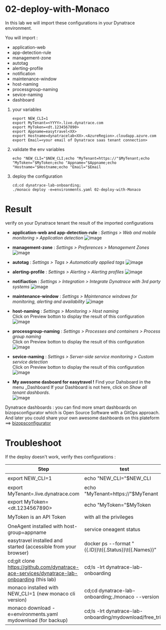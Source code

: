 # 02-deploy-with-Monaco

In this lab we will import these configurations in your Dynatrace environment.  

You will import :  
- application-web 
- app-detection-rule 
- management-zone
- autotag
- alerting-profile 
- notification
- maintenance-window
- host-naming
- processgroup-naming
- sevice-naming
- dashboard

1) your variables  
	   
	   export NEW_CLI=1
	   export MyTenant=<YYYY>.live.dynatrace.com
	   export MyToken=<dt.1234567890>
	   export Appname=easytravel<XX>
	   export Hostname=dynatracelab<XX>.<AzureRegion>.cloudapp.azure.com
	   export Email=<your email of Dynatrace saas tenant connection>

  
2) validate the env variables 

       echo "NEW_CLI="$NEW_CLI;echo "MyTenant=https://"$MyTenant;echo "MyToken="$MyToken;echo "Appname="$Appname;echo "Hostname="$Hostname;echo "Email="$Email 


3) deploy the configuration 

       cd;cd dynatrace-lab-onboarding;
       ./monaco deploy -e=environments.yaml 02-deploy-with-Monaco
       
# Result  
verify on your Dynatrace tenant the result of the imported configurations  
 
- **application-web and app-detection-rule** : _Settings > Web and mobile monitoring > Application detection_ 
![image](https://user-images.githubusercontent.com/40337213/116122980-b6763b00-a6c2-11eb-93f3-dde596728237.png)

- **management-zone** : _Settings > Preferences > Management Zones_ 
![image](https://user-images.githubusercontent.com/40337213/115960930-6c4f5700-a514-11eb-9b6d-952b86a17730.png)

- **autotag** : _Settings > Tags > Automatically applied tags_
![image](https://user-images.githubusercontent.com/40337213/115961025-e2ec5480-a514-11eb-9e7d-667f54ebf7a3.png)

- **alerting-profile** : _Settings > Alerting > Alerting profiles_
![image](https://user-images.githubusercontent.com/40337213/115961162-7c1b6b00-a515-11eb-9df8-69bec4a2c8ad.png)

- **notifiaction** : _Settings > Integration > Integrate Dynatrace with 3rd party systems_
![image](https://user-images.githubusercontent.com/40337213/115961294-1b406280-a516-11eb-83ec-689b7ccd90ee.png)

- **maintenance-window** : _Settings > Maintenance windows for monitoring, alerting and availability_
![image](https://user-images.githubusercontent.com/40337213/115961411-7a9e7280-a516-11eb-99eb-58d258e7a9f6.png)

- **host-naming** : _Settings > Monitoring > Host naming_  
 Click on Preview botton to display the result of this configuration 
![image](https://user-images.githubusercontent.com/40337213/116593772-c0e24000-a921-11eb-849b-849ee7050113.png)

- **processgroup-naming** : _Settings > Processes and containers > Process group naming_  
Click on Preview botton to display the result of this configuration 
![image](https://user-images.githubusercontent.com/40337213/116593829-d0618900-a921-11eb-951d-bbf3de4bcca1.png)

- **sevice-naming** : _Settings > Server-side service monitoring > Custom service detection_  
Click on Preview botton to display the result of this configuration 
![image](https://user-images.githubusercontent.com/40337213/116593961-fab34680-a921-11eb-896b-38852940446e.png)

- **My awesome dasboard for easytravel !** 
 Find your Dahsboard in the menu _Dashboard
 If your Dashboard is not here, click on *Show all tenant dashbords*.  
![image](https://user-images.githubusercontent.com/40337213/116607293-19213e00-a932-11eb-9d12-a26173a4a7e7.png)

Dynatrace dashboards : you can find more smart dashboards on bizopsconfigurator which is Open Source Software with a GitOps approach. 
And later you could share your own awesome dashboards on this plateform ==> [bizopsconfigurator](https://dynatrace.github.io/BizOpsConfigurator/index.html#miscTools)  


# Troubleshoot  
If the deploy doesn't work, verify thes configurations :   

| Step  | test |Status |
| --------------- | --------------- | --------------- | 
| export NEW_CLI=1 | echo "NEW_CLI="$NEW_CLI  | ✔️ |
| export MyTenant=<YYYY>.live.dynatrace.com | echo "MyTenant=https://"$MyTenant  | ✔️ |
| export MyToken=<dt.1234567890>| echo "MyToken="$MyToken | ✔️ |
| MyToken is an API Token| with all the privileges | ✔️ |
| OneAgent installed with host-group=appname | service oneagent status | ✔️ |
| easytravel installed and started (accessible from your browser) | docker ps --format "{{.ID}}\t{{.Status}}\t{{.Names}}" | ✔️ |
| cd;git clone https://github.com/dynatrace-ace-services/dynatrace-lab-onboarding (this lab) | cd;ls -lrt dynatrace-lab-onboarding | ✔️ |
| monaco installed with NEW_CLI=1 (new monaco cli version) | cd;cd dynatrace-lab-onboarding;./monaco --version  | ✔️ |
| monaco download -e=environments.yaml mydownload (for backup) | cd;ls -lrt dynatrace-lab-onboarding/mydownload/free_trial | ✔️ |
       
